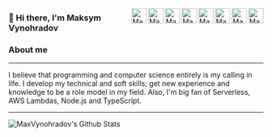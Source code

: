 [<img align="right" alt="MaxVynohradov | Twitter" width="30px" src="https://cdn.jsdelivr.net/npm/simple-icons@v3/icons/twitter.svg" />][twitter]
[<img align="right" alt="MaxVynohradov | Instagram" width="30px" src="https://cdn.jsdelivr.net/npm/simple-icons@v3/icons/telegram.svg" />][telegram]
[<img align="right" alt="MaxVynohradov | LinkedIn" width="30px" src="https://cdn.jsdelivr.net/npm/simple-icons@v3/icons/linkedin.svg" />][linkedin]
[<img align="right" alt="MaxVynohradov | GitHub" width="30px" src="https://cdn.jsdelivr.net/npm/simple-icons@v3/icons/medium.svg" />][medium]
[<img align="right" alt="MaxVynohradov | GitHub" width="30px" src="https://cdn.jsdelivr.net/npm/simple-icons@v3/icons/dev-dot-to.svg" />][devto]
[<img align="right" alt="MaxVynohradov | Gmail" width="30px" src="https://cdn.jsdelivr.net/npm/simple-icons@v3/icons/gmail.svg?color=#12100E" />][gmail]
[<img align="right" alt="MaxVynohradov | LinkedIn" width="30px" src="https://cdn.jsdelivr.net/npm/simple-icons@v3/icons/instagram.svg" />][instagram]
[<img align="right" alt="MaxVynohradov | GitHub" width="30px" src="https://cdn.jsdelivr.net/npm/simple-icons@v3/icons/github.svg" />][github]



### 👋 Hi there, I'm Maksym Vynohradov

### About me
<hr />
I believe that programming and computer science entirely is my calling in life. I develop my technical and soft skills; get new experience and knowledge to be a role model in my field. Also, I'm big fan of Serverless, AWS Lambdas, Node.js and TypeScript.

---

<img align="left" alt="MaxVynohradov's Github Stats" src="https://github-readme-stats.codestackr.vercel.app/api?username=MaxVynohradov&show_icons=true&hide_border=true&theme=buefy" />


[gmail]: mailto:vinogradov.max97@gmail.com
[twitter]: https://twitter.com/max_vynohradov
[telegram]: https://t.me/max_vynogradov
[linkedin]: https://www.linkedin.com/in/max-vynohradov
[github]: https://github.com/MaxVynohradov
[medium]: https://medium.com/@vinogradov.max97
[devto]: https://dev.to/max_vynohradov
[instagram]: https://www.instagram.com/vynohradov.max
